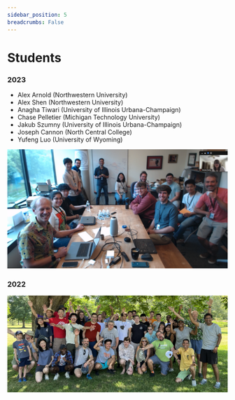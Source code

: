 ```yaml
---
sidebar_position: 5
breadcrumbs: False
---
```


# Students

### 2023

- Alex Arnold (Northwestern University)
- Alex Shen (Northwestern University)
- Anagha Tiwari (University of Illinois Urbana-Champaign)
- Chase Pelletier (Michigan Technology University)
- Jakub Szumny (University of Illinois Urbana-Champaign)
- Joseph Cannon (North Central College)
- Yufeng Luo (University of Wyoming)


![2022 student and group photo](./student-photos/2023.png)

### 2022
![2022 student and group photo](./student-photos/2022.png)